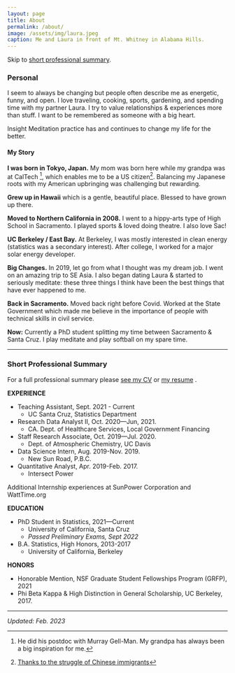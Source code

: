 ```yaml
---
layout: page
title: About
permalink: /about/
image: /assets/img/laura.jpeg
caption: Me and Laura in front of Mt. Whitney in Alabama Hills.
---
```


Skip to [short professional summary](#prof).

### Personal

I seem to always be changing but people often describe me as energetic, funny, and open. I love traveling, cooking, sports, gardening, and spending time with my partner Laura.  I try to value relationships & experiences more than stuff. I want to be remembered as someone with a big heart.

Insight Meditation practice has and continues to change my life for the better.

#### My Story

**I was born in Tokyo, Japan.**  My mom was born here while my grandpa was at CalTech [^1], which enables me to be a US citizen[^2]. Balancing my Japanese roots with my American upbringing was challenging but rewarding.

**Grew up in Hawaii** which is a gentle, beautiful place. Blessed to have grown up there.

**Moved to Northern California in 2008.** I went to a hippy-arts type of High School in Sacramento. I played sports & loved doing theatre. I also love Sac!

**UC Berkeley / East Bay.** At Berkeley, I was mostly interested in clean energy (statistics was a secondary interest).  After college, I worked for a major solar energy developer.

**Big Changes.** In 2019, let go from what I thought was my dream job. I went on an amazing trip to SE Asia. I also began dating Laura & started to seriously meditate: these three things I think have been the best things that have ever happened to me.

**Back in Sacramento.** Moved back right before Covid. Worked at the State Government which made me believe in the importance of people with technical skills in civil service.

**Now:**  Currently a PhD student splitting my time between Sacramento & Santa Cruz. I play meditate and play softball on my spare time.

***

### <a name="prof"></a> Short Professional Summary

For a full professional summary please [see my CV](https://drive.google.com/open?id=1DjsDccl-Dc8x3vqGcyw5Iu1aja2uZd6A&authuser=shokawano5%40gmail.com&usp=drive_fs)
or [my resume](https://drive.google.com/open?id=1ZVtpD5_ce3GugtP2-UIJeuY1yLRX2FIE&authuser=shokawano5%40gmail.com&usp=drive_fs) .


**EXPERIENCE**
* Teaching Assistant, Sept. 2021 - Current
  - UC Santa Cruz, Statistics Department
* Research Data Analyst II, Oct. 2020—Jun, 2021.
  - CA. Dept. of Healthcare Services, Local Government Financing
* Staff Research Associate, Oct. 2019—Jul. 2020.
  - Dept. of Atmospheric Chemistry, UC Davis
* Data Science Intern, Aug. 2019-Nov. 2019.
  - New Sun Road, P.B.C.
* Quantitative Analyst, Apr. 2019-Feb. 2017.
  - Intersect Power

Additional Internship experiences at SunPower Corporation and WattTime.org

**EDUCATION**
* PhD Student in Statistics,  2021—Current
  - University of California, Santa Cruz
  - *Passed Preliminary Exams, Sept 2022*
* B.A. Statistics, High Honors, 2013-2017
  - University of California, Berkeley

**HONORS**
* Honorable Mention, NSF Graduate Student Fellowships Program (GRFP), 2021
* Phi Beta Kappa & High Distinction in General Scholarship, UC Berkeley, 2017.




***

*Updated: Feb. 2023*

[^1]: He did his postdoc with Murray Gell-Man.  My grandpa has always been a big inspiration for me.
[^2]: [Thanks to the struggle of Chinese immigrants](https://en.wikipedia.org/wiki/United_States_v._Wong_Kim_Ark)
